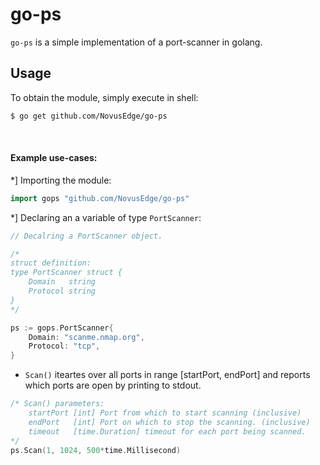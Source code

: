 # go-ps
`go-ps` is a simple implementation of a port-scanner in golang.

## Usage
To obtain the module, simply execute in shell:

```zsh
$ go get github.com/NovusEdge/go-ps
```

<br>

#### Example use-cases:

*] Importing the module:

```go
import gops "github.com/NovusEdge/go-ps"
```



*] Declaring an a variable of type `PortScanner`:

```go
// Decalring a PortScanner object.

/*
struct definition:
type PortScanner struct {
	Domain   string
	Protocol string
}
*/

ps := gops.PortScanner{
	Domain: "scanme.nmap.org",
	Protocol: "tcp",
}

```


* `Scan()` iteartes over all ports in range [startPort, endPort] and reports which ports are open by printing to stdout.


```go
/* Scan() parameters:
	startPort [int] Port from which to start scanning (inclusive)
	endPort   [int] Port on which to stop the scanning. (inclusive)
	timeout   [time.Duration] timeout for each port being scanned.
*/
ps.Scan(1, 1024, 500*time.Millisecond)
```


